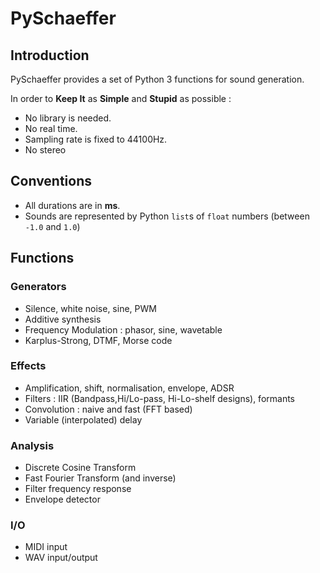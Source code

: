 # PySchaeffer

## Introduction

PySchaeffer provides a set of Python 3 functions for sound generation.

In order to **Keep It** as **Simple** and **Stupid** as possible :

* No library is needed.
* No real time.
* Sampling rate is fixed to 44100Hz.
* No stereo

## Conventions

* All durations are in **ms**.
* Sounds are represented by Python `list`s of `float` numbers (between `-1.0` and `1.0`)

## Functions

### Generators

* Silence, white noise, sine, PWM
* Additive synthesis
* Frequency Modulation : phasor, sine, wavetable
* Karplus-Strong, DTMF, Morse code

### Effects

* Amplification, shift, normalisation, envelope, ADSR
* Filters : IIR (Bandpass,Hi/Lo-pass, Hi-Lo-shelf designs), formants
* Convolution : naive and fast (FFT based)
* Variable (interpolated) delay

### Analysis

* Discrete Cosine Transform
* Fast Fourier Transform (and inverse)
* Filter frequency response
* Envelope detector

### I/O

* MIDI input
* WAV input/output
